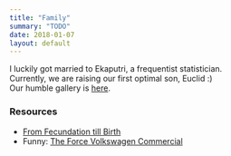 ```yaml
---
title: "Family"
summary: "TODO"
date: 2018-01-07
layout: default
---
```


I luckily got married to Ekaputri, a frequentist statistician. <br />
Currently, we are raising our first optimal son, Euclid :) <br />
Our humble gallery is [here](https://photos.app.goo.gl/RCLlPWahKz8b8O0x1).

### Resources
* [From Fecundation till Birth](https://www.facebook.com/MeddyBear.Net/videos/917663088352966/?hc_ref=ART4KRk_ZysGl1upcvPvLj5lSt5GMRvpypmHC6sGMAriePSBh-bYtQrpatelnLSvmBw)
* Funny: [The Force Volkswagen Commercial](https://www.youtube.com/watch?v=YdZMypElBpo)
